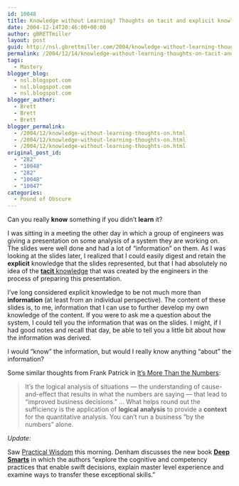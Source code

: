 ```yaml
---
id: 10048
title: Knowledge without Learning? Thoughts on tacit and explicit knowledge
date: 2004-12-14T20:46:00+00:00
author: gBRETTmiller
layout: post
guid: http://nsl.gbrettmiller.com/2004/knowledge-without-learning-thoughts-on-tacit-and-explicit-knowledge
permalink: /2004/12/14/knowledge-without-learning-thoughts-on-tacit-and-explicit-knowledge/
tags:
  - Mastery
blogger_blog:
  - nsl.blogspot.com
  - nsl.blogspot.com
  - nsl.blogspot.com
blogger_author:
  - Brett
  - Brett
  - Brett
blogger_permalink:
  - /2004/12/knowledge-without-learning-thoughts-on.html
  - /2004/12/knowledge-without-learning-thoughts-on.html
  - /2004/12/knowledge-without-learning-thoughts-on.html
original_post_id:
  - "282"
  - "10048"
  - "282"
  - "10048"
  - "10047"
categories:
  - Pound of Obscure
---
```

Can you really **know** something if you didn&#8217;t **learn** it?

I was sitting in a meeting the other day in which a group of engineers was giving a presentation on some analysis of a system they are working on. The slides were well done and had a lot of &#8220;information&#8221; on them. As I was looking at the slides later, I realized that I could easily digest and retain the **explicit** knowledge that the slides represented, but that I had absolutely no idea of the [**tacit** knowledge](http://en.wikipedia.org/wiki/Tacit_knowledge) that was created by the engineers in the process of preparing this presentation.

I&#8217;ve long considered explicit knowledge to be not much more than **information** (at least from an individual perspective). The content of these slides is, to me, information that I can use to further develop my own knowledge of the content. If you were to ask me a question about the system, I could tell you the information that was on the slides. I might, if I had good notes and recall that day, be able to tell you a little bit about how the information was derived.

I would &#8220;know&#8221; the information, but would I really know anything &#8220;about&#8221; the information?

Some similar thoughts from Frank Patrick in [It&#8217;s More Than the Numbers](http://www.focusedperformance.com/2004_12_01_blarch.html#10876551351590285):

> It&#8217;s the logical analysis of situations &#8212; the understanding of cause-and-effect that results in what the numbers are saying &#8212; that lead to &#8220;improved business decisions.&#8221; &#8230; What helps round out the sufficiency is the application of <span style="font-weight:bold;">logical analysis</span> to provide a <span style="font-weight:bold;">context </span>for the quantitative analysis. You can&#8217;t run a business &#8220;by the numbers&#8221; alone.

_Update:_

Saw [Practical Wisdom](http://denham.typepad.com/km/2004/12/practical_wisdo.html) this morning. Denham discusses the new book [**Deep Smarts**](http://www.amazon.com/exec/obidos/ASIN/1591395283/gbrettmiller-20) in which the authors &#8220;explore the cognitive and competency practices that enable swift decisions, explain master level experience and examine ways to transfer these exceptional skills.&#8221;